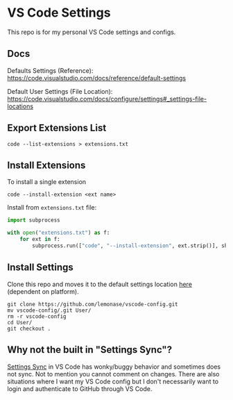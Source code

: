 # VS Code Settings

This repo is for my personal VS Code settings and configs.

## Docs

Defaults Settings (Reference):
https://code.visualstudio.com/docs/reference/default-settings

Default User Settings (File Location):
https://code.visualstudio.com/docs/configure/settings#_settings-file-locations

## Export Extensions List

```shell
code --list-extensions > extensions.txt
```

## Install Extensions

To install a single extension

```shell
code --install-extension <ext name>
```

Install from `extensions.txt` file:

```python
import subprocess

with open("extensions.txt") as f:
    for ext in f:
        subprocess.run(["code", "--install-extension", ext.strip()], shell=True)

```

## Install Settings

Clone this repo and moves it to the default settings location [here](https://code.visualstudio.com/docs/configure/settings#_settings-file-locations)
(dependent on platform).

```shell
git clone https://github.com/lemonase/vscode-config.git
mv vscode-config/.git User/
rm -r vscode-config
cd User/
git checkout .
```

## Why not the built in "Settings Sync"?

[Settings Sync](https://code.visualstudio.com/docs/configure/settings-sync) in
VS Code has wonky/buggy behavior and sometimes does not sync.
Not to mention you cannot comment on changes. There are also situations where I
want my VS Code config but I don't necessarily want to login and authenticate to
GitHub through VS Code.
